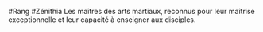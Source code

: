 #Rang #Zénithia
Les maîtres des arts martiaux, reconnus pour leur maîtrise exceptionnelle et leur capacité à enseigner aux disciples.
